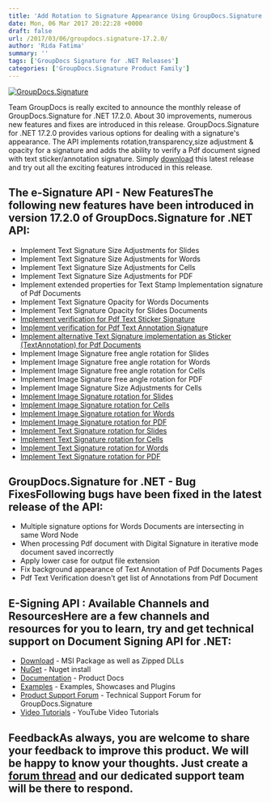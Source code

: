 ```yaml
---
title: 'Add Rotation to Signature Appearance Using GroupDocs.Signature 17.2.0'
date: Mon, 06 Mar 2017 20:22:28 +0000
draft: false
url: /2017/03/06/groupdocs.signature-17.2.0/
author: 'Rida Fatima'
summary: ''
tags: ['GroupDocs Signature for .NET Releases']
categories: ['GroupDocs.Signature Product Family']
---
```


[![GroupDocs.Signature](http://blog.groupdocs.com/wp-content/uploads/sites/4/2016/07/groupdocs-signature-net.png)](https://www.groupdocs.com/products/signature/net)

Team GroupDocs is really excited to announce the monthly release of GroupDocs.Signature for .NET 17.2.0. About 30 improvements, numerous new features and fixes are introduced in this release. GroupDocs.Signature for .NET 17.2.0 provides various options for dealing with a signature's appearance. The API implements rotation,transparency,size adjustment & opacity for a signature and adds the ability to verify a Pdf document signed with text sticker/annotation signature. Simply [download](https://downloads.groupdocs.com/signature/net/new-releases/groupdocs.signature-for-.net-17.2.0/) this latest release and try out all the exciting features introduced in this release.

## The e-Signature API - New FeaturesThe following new features have been introduced in version 17.2.0 of GroupDocs.Signature for .NET API:

*   Implement Text Signature Size Adjustments for Slides
*   Implement Text Signature Size Adjustments for Words
*   Implement Text Signature Size Adjustments for Cells
*   Implement Text Signature Size Adjustments for PDF
*   Implement extended properties for Text Stamp Implementation signature of Pdf Documents
*   Implement Text Signature Opacity for Words Documents
*   Implement Text Signature Opacity for Slides Documents
*   [Implement verification for Pdf Text Sticker Signature](https://docs.groupdocs.com/signature/net)
*   [Implement verification for Pdf Text Annotation Signatur](https://docs.groupdocs.com/signature/net)e
*   [Implement alternative Text Signature implementation as Sticker (TextAnnotation) for Pdf Documents](https://docs.groupdocs.com/signature/net)
*   Implement Image Signature free angle rotation for Slides
*   Implement Image Signature free angle rotation for Words
*   Implement Image Signature free angle rotation for Cells
*   Implement Image Signature free angle rotation for PDF
*   Implement Image Signature Size Adjustments for Cells
*   [Implement Image Signature rotation for Slides](https://docs.groupdocs.com/signature/net)
*   [Implement Image Signature rotation for Cells](https://docs.groupdocs.com/signature/net)
*   [Implement Image Signature rotation for Words](https://docs.groupdocs.com/signature/net)
*   [Implement Image Signature rotation for PDF](https://docs.groupdocs.com/signature/net)
*   [Implement Text Signature rotation for Slides](https://docs.groupdocs.com/signature/net)
*   [Implement Text Signature rotation for Cells](https://docs.groupdocs.com/signature/net)
*   [Implement Text Signature rotation for Words](https://docs.groupdocs.com/signature/net)
*   [Implement Text Signature rotation for PDF](https://docs.groupdocs.com/signature/net)

## GroupDocs.Signature for .NET - Bug FixesFollowing bugs have been fixed in the latest release of the API:

*   Multiple signature options for Words Documents are intersecting in same Word Node
*   When processing Pdf document with Digital Signature in iterative mode document saved incorrectly
*   Apply lower case for output file extension
*   Fix background appearance of Text Annotation of Pdf Documents Pages
*   Pdf Text Verification doesn't get list of Annotations from Pdf Document

## E-Signing API : Available Channels and ResourcesHere are a few channels and resources for you to learn, try and get technical support on **Document Signing API for .NET**:

*   [Download](http://www.groupdocs.com/downloads/signature/net "GroupDocs.Signature for .NET Downloads") - MSI Package as well as Zipped DLLs
*   [NuGet](https://www.nuget.org/packages/groupdocs-signature-dotnet/17.2.0 "GroupDocs.Signature for .NET NuGet") - Nuget install
*   [Documentation](http://groupdocs.com/docs/display/signaturenet/Home "Signing API Documentation") - Product Docs
*   [Examples](https://github.com/groupdocs-signature/GroupDocs.Signature-for.NET "Signing API Examples") - Examples, Showcases and Plugins
*   [Product Support Forum](http://www.groupdocs.com/Community/forums/groupdocs.signature-product-family/6/showforum.aspx "GroupDocs.Signature for .NET Support forum") \- Technical Support Forum for GroupDocs.Signature
*   [Video Tutorials](https://www.youtube.com/channel/UCXfvjjoMbyvpUlzD4A7oBuA "GroupDocs.Signature for .NET tutorials") \- YouTube Video Tutorials

## FeedbackAs always, you are welcome to share your feedback to improve this product. We will be happy to know your thoughts. Just create a [forum thread](http://www.groupdocs.com/Community/forums/groupdocs.signature-product-family/6/showforum.aspx) and our dedicated support team will be there to respond.





